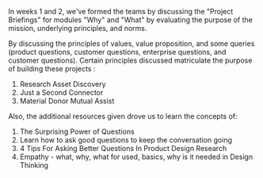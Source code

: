 In weeks 1 and 2, we've formed the teams by discussing the "Project Briefings" for modules "Why" and "What" by evaluating the purpose of the mission, underlying principles, and norms.

By discussing the principles of values, value proposition, and some queries (product questions, customer questions, enterprise questions, and customer questions). Certain principles discussed matriculate the purpose of building these projects :
  1. Research Asset Discovery
  2. Just a Second Connector
  3. Material Donor Mutual Assist

Also, the additional resources given drove us to learn the concepts of:
  1. The Surprising Power of Questions
  2. Learn how to ask good questions to keep the conversation going
  3. 4 Tips For Asking Better Questions In Product Design Research
  4. Empathy - what, why, what for used, basics, why is it needed in Design Thinking
